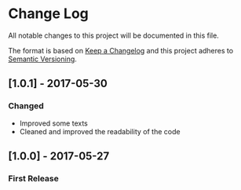 # Change Log
All notable changes to this project will be documented in this file.

The format is based on [Keep a Changelog](http://keepachangelog.com/) and this project adheres to [Semantic Versioning](http://semver.org/).

## [1.0.1] - 2017-05-30
### Changed
- Improved some texts
- Cleaned and improved the readability of the code

## [1.0.0] - 2017-05-27
### First Release
